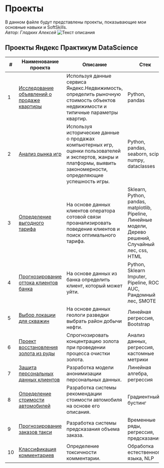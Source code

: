 # Проекты
В данном файле будут представлены проекты, показывающие мои основные навыки и SoftSkills. \
*Автор: Гладких Алексей*
![Текст описания](https://gb.ru/blog/wp-content/uploads/2021/11/%D0%A7%D0%B5%D0%BC-%D0%B7%D0%B0%D0%BD%D0%B8%D0%BC%D0%B0%D0%B5%D1%82%D1%81%D1%8F-%D0%B1%D0%B8%D0%B7%D0%BD%D0%B5%D1%81-%D0%B0%D0%BD%D0%B0%D0%BB%D0%B8%D1%82%D0%B8%D0%BA.jpg)

## Проекты Яндекс Практикум DataScience

| #    | Наименование проекта                | Описание                                                     | Стек                                                         |
| ---- | ------------------------------------------------------------ | ------------------------------------------------------------ | ------------------------------------------------------------ |
|1|[Исследование объявлений о продаже квартиры](Проекты_Яндекс_Практикум/01_Исследование_объявлений/advertisement_research.ipynb)  |Используя данные сервиса Яндекс.Недвижимость, определить рыночную стоимость объектов недвижимости и типичные параметры квартир.|Python, pandas|
|2|[Анализ рынка игр](Проекты_Яндекс_Практикум/02_Анализ_рынка_игр/real_estate_market_analysis.ipynb)  |Используя исторические данные о продажах компьютерных игр, оценки пользователей и экспертов, жанры и платформы, выявить закономерности, определяющие успешность игры. |Python, pandas, seaborn, scipy, numpy, dataclasses|
|3|[Определение выгодного тарифа](Проекты_Яндекс_Практикум/03_Определение_тарифа/tariff.ipynb)  |На основе данных клиентов оператора сотовой связи проанализировать поведение клиентов и поиск оптимального тарифа.|Sklearn, Python, pandas, matplotlib, Pipeline, Линейные модели, Дерево решений, Случайный лес, css, HTML|
|4|[Прогнозирование оттока клиентов банка](Проекты_Яндекс_Практикум/04_Отток_клиентов/clients.ipynb)  |На основе данных из банка определить клиент, который может уйти.|Python, Sklearn Imputer, Pipeline, ROC-AUC, Рандомный лес, SMOTE|
|5|[Выбор локации для скважин](Проекты_Яндекс_Практикум/05_Выбор_локации_для_скважин/locations.ipynb)  |На основе данных геологи разведки выбрать район добычи нефти.|Линейная регрессия, Bootstrap|
|6|[Проект восстановления золота из руды](Проекты_Яндекс_Практикум/06_Проект_восстановления_золота/gold_recovery.ipynb)  |Спрогнозировать концентрацию золота при проведении процесса очистки золота.|Анализ данных, регрессия, кастомные метрики|
|7|[Защита персональных данных клиентов](Проекты_Яндекс_Практикум/07_Защита_персональных_данных/personal_data.ipynb)  |Разработка модели анонимизации персональных данных.|Линейная алгебра, регрессия|
|8|[Определение стоимости автомобилей](Проекты_Яндекс_Практикум/08_Стоимость_автомобилей/cost_cars.ipynb)  |Разработка системы рекомендации стоимости автомобиля на основе его описания.|Градиентный бустинг|
|9|[Прогнозирование заказов такси](Проекты_Яндекс_Практикум/09_Прогнозирование_заказов_такси/orders_taxi.ipynb)  |Разработка системы предсказания объема заказа.|Временные ряды, регрессия, предсказания|
|10|[Классификация комментариев](Проекты_Яндекс_Практикум/10_Классификация_комментариев/comments_class.ipynb)  |Определение токсичности комментарии.|Обработка естественного языка, NLP|